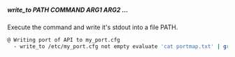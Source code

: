 ##### write_to PATH COMMAND ARG1 ARG2 ...

Execute the command and write it's stdout into a file PATH.

```bash
@ Writing port of API to my_port.cfg
  - write_to /etc/my_port.cfg not empty evaluate 'cat portmap.txt' | grep api | awk "{print $1}"'
```
